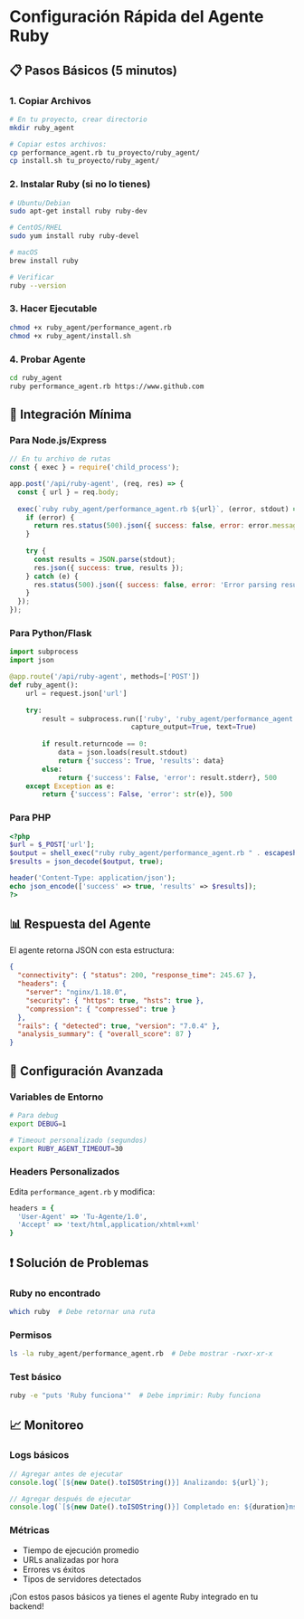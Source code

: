 # Configuración Rápida del Agente Ruby

## 📋 Pasos Básicos (5 minutos)

### 1. Copiar Archivos
```bash
# En tu proyecto, crear directorio
mkdir ruby_agent

# Copiar estos archivos:
cp performance_agent.rb tu_proyecto/ruby_agent/
cp install.sh tu_proyecto/ruby_agent/
```

### 2. Instalar Ruby (si no lo tienes)
```bash
# Ubuntu/Debian
sudo apt-get install ruby ruby-dev

# CentOS/RHEL  
sudo yum install ruby ruby-devel

# macOS
brew install ruby

# Verificar
ruby --version
```

### 3. Hacer Ejecutable
```bash
chmod +x ruby_agent/performance_agent.rb
chmod +x ruby_agent/install.sh
```

### 4. Probar Agente
```bash
cd ruby_agent
ruby performance_agent.rb https://www.github.com
```

## 🔌 Integración Mínima

### Para Node.js/Express
```javascript
// En tu archivo de rutas
const { exec } = require('child_process');

app.post('/api/ruby-agent', (req, res) => {
  const { url } = req.body;
  
  exec(`ruby ruby_agent/performance_agent.rb ${url}`, (error, stdout) => {
    if (error) {
      return res.status(500).json({ success: false, error: error.message });
    }
    
    try {
      const results = JSON.parse(stdout);
      res.json({ success: true, results });
    } catch (e) {
      res.status(500).json({ success: false, error: 'Error parsing results' });
    }
  });
});
```

### Para Python/Flask
```python
import subprocess
import json

@app.route('/api/ruby-agent', methods=['POST'])
def ruby_agent():
    url = request.json['url']
    
    try:
        result = subprocess.run(['ruby', 'ruby_agent/performance_agent.rb', url], 
                              capture_output=True, text=True)
        
        if result.returncode == 0:
            data = json.loads(result.stdout)
            return {'success': True, 'results': data}
        else:
            return {'success': False, 'error': result.stderr}, 500
    except Exception as e:
        return {'success': False, 'error': str(e)}, 500
```

### Para PHP
```php
<?php
$url = $_POST['url'];
$output = shell_exec("ruby ruby_agent/performance_agent.rb " . escapeshellarg($url));
$results = json_decode($output, true);

header('Content-Type: application/json');
echo json_encode(['success' => true, 'results' => $results]);
?>
```

## 📊 Respuesta del Agente

El agente retorna JSON con esta estructura:

```json
{
  "connectivity": { "status": 200, "response_time": 245.67 },
  "headers": { 
    "server": "nginx/1.18.0",
    "security": { "https": true, "hsts": true },
    "compression": { "compressed": true }
  },
  "rails": { "detected": true, "version": "7.0.4" },
  "analysis_summary": { "overall_score": 87 }
}
```

## 🔧 Configuración Avanzada

### Variables de Entorno
```bash
# Para debug
export DEBUG=1

# Timeout personalizado (segundos)
export RUBY_AGENT_TIMEOUT=30
```

### Headers Personalizados
Edita `performance_agent.rb` y modifica:
```ruby
headers = {
  'User-Agent' => 'Tu-Agente/1.0',
  'Accept' => 'text/html,application/xhtml+xml'
}
```

## ❗ Solución de Problemas

### Ruby no encontrado
```bash
which ruby  # Debe retornar una ruta
```

### Permisos
```bash
ls -la ruby_agent/performance_agent.rb  # Debe mostrar -rwxr-xr-x
```

### Test básico
```bash
ruby -e "puts 'Ruby funciona'"  # Debe imprimir: Ruby funciona
```

## 📈 Monitoreo

### Logs básicos
```javascript
// Agregar antes de ejecutar
console.log(`[${new Date().toISOString()}] Analizando: ${url}`);

// Agregar después de ejecutar  
console.log(`[${new Date().toISOString()}] Completado en: ${duration}ms`);
```

### Métricas
- Tiempo de ejecución promedio
- URLs analizadas por hora  
- Errores vs éxitos
- Tipos de servidores detectados

¡Con estos pasos básicos ya tienes el agente Ruby integrado en tu backend!